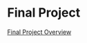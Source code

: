 # Final Project

[Final Project Overview](https://github.com/cu-ecen-aeld/final-project-ojibreen/wiki/Project-Overview)
